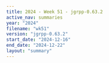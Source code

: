 ```yaml
---
title: 2024 - Week 51 - jgrpp-0.63.2
active_nav: summaries
year: "2024"
filename: "wk51"
version: "jgrpp-0.63.2"
start_date: "2024-12-16"
end_date: "2024-12-22"
layout: "summary"
---
```

